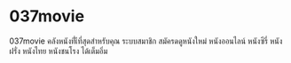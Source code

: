 # 037movie
037movie คลังหนังที่เีที่สุดสำหรับคุณ ระบบสมาชิก สมัครดดูหนังใหม่ หนังออนไลน์ หนังซีรี่ หนังฝรั่ง หนังไทย หนังชนโรง ได้เต็มอิ่ม
